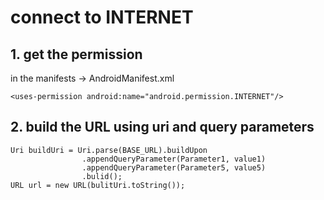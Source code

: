 # connect to INTERNET

## 1. get the permission
in the manifests -> AndroidManifest.xml
```
<uses-permission android:name="android.permission.INTERNET"/>
```
## 2. build the URL using uri and query parameters
```
Uri buildUri = Uri.parse(BASE_URL).buildUpon
				.appendQueryParameter(Parameter1, value1)
				.appendQueryParameter(Parameter5, value5)
				.bulid();
URL url = new URL(bulitUri.toString());
```
